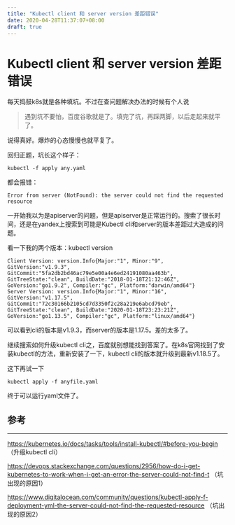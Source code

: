 ```yaml
---
title: "Kubectl client 和 server version 差距错误"
date: 2020-04-28T11:37:07+08:00
draft: true
---
```


# Kubectl client 和 server version 差距错误

每天捣鼓k8s就是各种填坑。不过在查问题解决办法的时候有个人说

> 遇到坑不要怕，百度谷歌就是了。填完了坑，再踩两脚，以后走起来就平了。

说得真好。爆炸的心态慢慢也就平复了。



回归正题，坑长这个样子：

```shell
kubectl -f apply any.yaml
```

都会报错：

```shell
Error from server (NotFound): the server could not find the requested resource
```

一开始我以为是apiserver的问题，但是apiserver是正常运行的。搜索了很长时间，还是在yandex上搜索到可能是Kubectl cli和server的版本差距过大造成的问题。

看一下我的两个版本：kubectl version

```
Client Version: version.Info{Major:"1", Minor:"9", GitVersion:"v1.9.3", GitCommit:"5fa2db2bd46ac79e5e00a4e6ed24191080aa463b", GitTreeState:"clean", BuildDate:"2018-01-18T21:12:46Z", GoVersion:"go1.9.2", Compiler:"gc", Platform:"darwin/amd64"}
Server Version: version.Info{Major:"1", Minor:"16", GitVersion:"v1.17.5", GitCommit:"72c30166b2105cd7d3350f2c28a219e6abcd79eb", GitTreeState:"clean", BuildDate:"2020-01-18T23:23:21Z", GoVersion:"go1.13.5", Compiler:"gc", Platform:"linux/amd64"}
```

可以看到cli的版本是v1.9.3，而server的版本是1.17.5。差的太多了。

继续搜索如何升级kubectl cli之，百度就别想能找到答案了。在k8s官网找到了安装kubectl的方法，重新安装了一下，kubectl cli的版本就升级到最新v1.18.5了。

这下再试一下

```shell
kubectl apply -f anyfile.yaml
```

终于可以运行yaml文件了。



## 参考

---

https://kubernetes.io/docs/tasks/tools/install-kubectl/#before-you-begin （升级kubectl cli）

https://devops.stackexchange.com/questions/2956/how-do-i-get-kubernetes-to-work-when-i-get-an-error-the-server-could-not-find-t （坑出现的原因1）

https://www.digitalocean.com/community/questions/kubectl-apply-f-deployment-yml-the-server-could-not-find-the-requested-resource （坑出现的原因2）